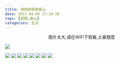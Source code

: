 ```yaml
---
title: 清明假期爬泰山
date: 2017-04-05 17:10:58
tags: [假期,泰山]
categories: 生活
---
```

<center>图片太大,请在WiFi下观看,土豪随意</center>

![](/images/IMG_0510.JPG)
<!--more-->
![](/images/IMG_0511.JPG)
![](/images/IMG_0512.JPG)
![](/images/IMG_0513.JPG)
![](/images/IMG_0527.JPG)
![](/images/IMG_0528.JPG)
![](/images/IMG_0531.JPG)
![](/images/IMG_0532.JPG)
![](/images/IMG_0534.JPG)
